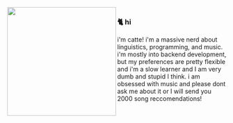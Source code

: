 <a href="#">
    <img
        align="left"
        height="250px"
        src="https://raw.githubusercontent.com/cAttte/cAttte/master/cat.gif"
    />
</a>

<p>

### 🐈 hi

i'm catte! i'm a massive nerd about linguistics, programming, and music. i'm mostly into backend development, but my preferences are pretty flexible and i'm a slow learner and I am very dumb and stupid I think. i am obsessed with music and please dont ask me about it or I will send you 2000 song reccomendations!

</p>
